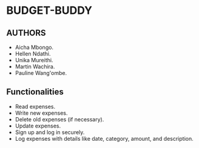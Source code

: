 # BUDGET-BUDDY

## AUTHORS

- Aicha Mbongo.
- Hellen Ndathi.
- Unika Mureithi.
- Martin Wachira.
- Pauline Wang'ombe.


## Functionalities

- Read expenses.
- Write new expenses.
- Delete old expenses (if necessary).
- Update expenses.
- Sign up and log in securely.
- Log expenses with details like date, category, amount, and description.

